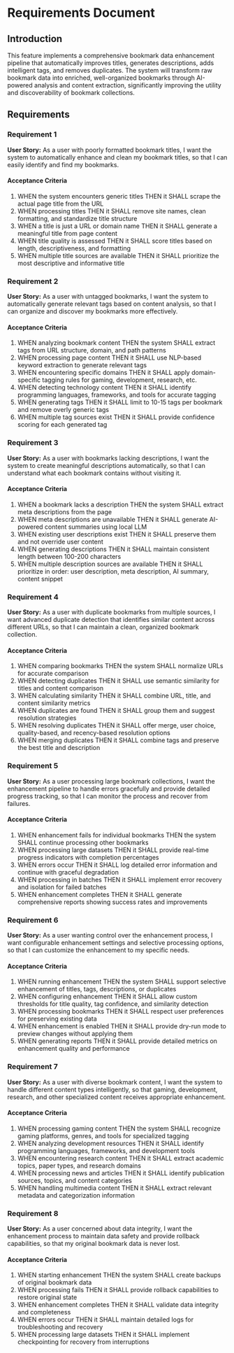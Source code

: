 # Requirements Document

## Introduction

This feature implements a comprehensive bookmark data enhancement pipeline that automatically improves titles, generates descriptions, adds intelligent tags, and removes duplicates. The system will transform raw bookmark data into enriched, well-organized bookmarks through AI-powered analysis and content extraction, significantly improving the utility and discoverability of bookmark collections.

## Requirements

### Requirement 1

**User Story:** As a user with poorly formatted bookmark titles, I want the system to automatically enhance and clean my bookmark titles, so that I can easily identify and find my bookmarks.

#### Acceptance Criteria

1. WHEN the system encounters generic titles THEN it SHALL scrape the actual page title from the URL
2. WHEN processing titles THEN it SHALL remove site names, clean formatting, and standardize title structure
3. WHEN a title is just a URL or domain name THEN it SHALL generate a meaningful title from page content
4. WHEN title quality is assessed THEN it SHALL score titles based on length, descriptiveness, and formatting
5. WHEN multiple title sources are available THEN it SHALL prioritize the most descriptive and informative title

### Requirement 2

**User Story:** As a user with untagged bookmarks, I want the system to automatically generate relevant tags based on content analysis, so that I can organize and discover my bookmarks more effectively.

#### Acceptance Criteria

1. WHEN analyzing bookmark content THEN the system SHALL extract tags from URL structure, domain, and path patterns
2. WHEN processing page content THEN it SHALL use NLP-based keyword extraction to generate relevant tags
3. WHEN encountering specific domains THEN it SHALL apply domain-specific tagging rules for gaming, development, research, etc.
4. WHEN detecting technology content THEN it SHALL identify programming languages, frameworks, and tools for accurate tagging
5. WHEN generating tags THEN it SHALL limit to 10-15 tags per bookmark and remove overly generic tags
6. WHEN multiple tag sources exist THEN it SHALL provide confidence scoring for each generated tag

### Requirement 3

**User Story:** As a user with bookmarks lacking descriptions, I want the system to create meaningful descriptions automatically, so that I can understand what each bookmark contains without visiting it.

#### Acceptance Criteria

1. WHEN a bookmark lacks a description THEN the system SHALL extract meta descriptions from the page
2. WHEN meta descriptions are unavailable THEN it SHALL generate AI-powered content summaries using local LLM
3. WHEN existing user descriptions exist THEN it SHALL preserve them and not override user content
4. WHEN generating descriptions THEN it SHALL maintain consistent length between 100-200 characters
5. WHEN multiple description sources are available THEN it SHALL prioritize in order: user description, meta description, AI summary, content snippet

### Requirement 4

**User Story:** As a user with duplicate bookmarks from multiple sources, I want advanced duplicate detection that identifies similar content across different URLs, so that I can maintain a clean, organized bookmark collection.

#### Acceptance Criteria

1. WHEN comparing bookmarks THEN the system SHALL normalize URLs for accurate comparison
2. WHEN detecting duplicates THEN it SHALL use semantic similarity for titles and content comparison
3. WHEN calculating similarity THEN it SHALL combine URL, title, and content similarity metrics
4. WHEN duplicates are found THEN it SHALL group them and suggest resolution strategies
5. WHEN resolving duplicates THEN it SHALL offer merge, user choice, quality-based, and recency-based resolution options
6. WHEN merging duplicates THEN it SHALL combine tags and preserve the best title and description

### Requirement 5

**User Story:** As a user processing large bookmark collections, I want the enhancement pipeline to handle errors gracefully and provide detailed progress tracking, so that I can monitor the process and recover from failures.

#### Acceptance Criteria

1. WHEN enhancement fails for individual bookmarks THEN the system SHALL continue processing other bookmarks
2. WHEN processing large datasets THEN it SHALL provide real-time progress indicators with completion percentages
3. WHEN errors occur THEN it SHALL log detailed error information and continue with graceful degradation
4. WHEN processing in batches THEN it SHALL implement error recovery and isolation for failed batches
5. WHEN enhancement completes THEN it SHALL generate comprehensive reports showing success rates and improvements

### Requirement 6

**User Story:** As a user wanting control over the enhancement process, I want configurable enhancement settings and selective processing options, so that I can customize the enhancement to my specific needs.

#### Acceptance Criteria

1. WHEN running enhancement THEN the system SHALL support selective enhancement of titles, tags, descriptions, or duplicates
2. WHEN configuring enhancement THEN it SHALL allow custom thresholds for title quality, tag confidence, and similarity detection
3. WHEN processing bookmarks THEN it SHALL respect user preferences for preserving existing data
4. WHEN enhancement is enabled THEN it SHALL provide dry-run mode to preview changes without applying them
5. WHEN generating reports THEN it SHALL provide detailed metrics on enhancement quality and performance

### Requirement 7

**User Story:** As a user with diverse bookmark content, I want the system to handle different content types intelligently, so that gaming, development, research, and other specialized content receives appropriate enhancement.

#### Acceptance Criteria

1. WHEN processing gaming content THEN the system SHALL recognize gaming platforms, genres, and tools for specialized tagging
2. WHEN analyzing development resources THEN it SHALL identify programming languages, frameworks, and development tools
3. WHEN encountering research content THEN it SHALL extract academic topics, paper types, and research domains
4. WHEN processing news and articles THEN it SHALL identify publication sources, topics, and content categories
5. WHEN handling multimedia content THEN it SHALL extract relevant metadata and categorization information

### Requirement 8

**User Story:** As a user concerned about data integrity, I want the enhancement process to maintain data safety and provide rollback capabilities, so that my original bookmark data is never lost.

#### Acceptance Criteria

1. WHEN starting enhancement THEN the system SHALL create backups of original bookmark data
2. WHEN processing fails THEN it SHALL provide rollback capabilities to restore original state
3. WHEN enhancement completes THEN it SHALL validate data integrity and completeness
4. WHEN errors occur THEN it SHALL maintain detailed logs for troubleshooting and recovery
5. WHEN processing large datasets THEN it SHALL implement checkpointing for recovery from interruptions